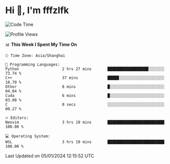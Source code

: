# Hi 👋, I'm fffzlfk

<!--START_SECTION:waka-->
![Code Time](http://img.shields.io/badge/Code%20Time-639%20hrs%2011%20mins-blue)

![Profile Views](http://img.shields.io/badge/Profile%20Views-6-blue)

📊 **This Week I Spent My Time On** 

```text
🕑︎ Time Zone: Asia/Shanghai

💬 Programming Languages: 
Python                   2 hrs 27 mins       ██████████████████░░░░░░░   73.74 % 
C++                      37 mins             █████░░░░░░░░░░░░░░░░░░░░   18.70 % 
Other                    8 mins              █░░░░░░░░░░░░░░░░░░░░░░░░   04.04 % 
Cuda                     6 mins              █░░░░░░░░░░░░░░░░░░░░░░░░   03.08 % 
C                        0 secs              ░░░░░░░░░░░░░░░░░░░░░░░░░   00.27 % 

🔥 Editors: 
Neovim                   3 hrs 19 mins       █████████████████████████   100.00 % 

💻 Operating System: 
WSL                      3 hrs 19 mins       █████████████████████████   100.00 % 
```


 Last Updated on 05/01/2024 12:15:52 UTC
<!--END_SECTION:waka-->
